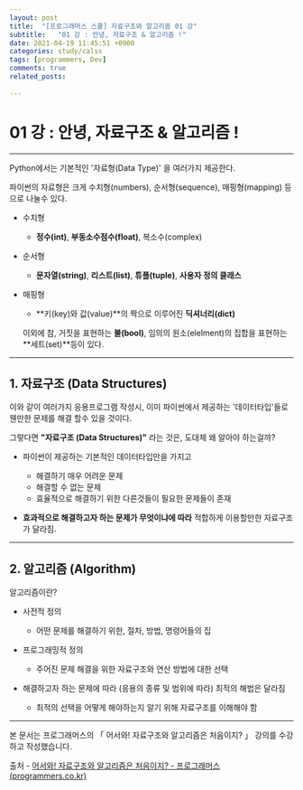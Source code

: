 ```yaml
---
layout: post
title:  "[프로그래머스 스쿨] 자료구조와 알고리즘 01 강"
subtitle:   "01 강 : 안녕, 자료구조 & 알고리즘 !"
date: 2021-04-19 11:45:51 +0900
categories: study/calss
tags: [programmers, Dev]
comments: true
related_posts:
    
---
```


# 01 강 : 안녕, 자료구조 & 알고리즘 !
---

Python에서는 기본적인 '자료형(Data Type)' 을 여러가지 제공한다.

파이썬의 자료형은 크게 수치형(numbers), 순서형(sequence), 매핑형(mapping) 등으로 나눌수 있다.

- 수치형
    - **정수(int)**, **부동소수점수(float)**, 복소수(complex)


- 순서형
    - **문자열(string)**, **리스트(list)**, **튜플(tuple)**, **사용자 정의 클래스**


- 매핑형
    - **키(key)와 값(value)**의 짝으로 이루어진 **딕셔너리(dict)**


  이외에 참, 거짓을 표현하는 **불(bool)**,
  임의의 원소(elelment)의 집합을 표현하는 **세트(set)**등이 있다.

---

## 1. 자료구조 (Data Structures)
이와 같이 여러가지 응용프로그램 작성시, 이미 파이썬에서 제공하는
'데이터타입'들로 웬만한 문제를 해결 할수 있을 것이다.

그렇다면 **"자료구조 (Data Structures)"** 라는 것은, 도대체 왜 알아야 하는걸까?

- 파이썬이 제공하는 기본적인 데이터타입만을 가지고

  - 해결하기 매우 어려운 문제
  - 해결할 수 없는 문제
  - 효율적으로 해결하기 위한 다른것들이 필요한 문제들이 존재


- **효과적으로 해결하고자 하는 문제가 무엇이냐에 따라** 적합하게 이용할만한 자료구조가 달라짐.


---

## 2. 알고리즘 (Algorithm)

알고리즘이란?

- 사전적 정의
  - 어떤 문제를 해결하기 위한, 절차, 방법, 명령어들의 집


- 프로그래밍적 정의
  - 주어진 문제 해결을 위한 자료구조와 연산 방법에 대한 선택


- 해결하고자 하는 문제에 따라 (응용의 종류 및 범위에 따라) 최적의 해법은 달라짐
  - 최적의 선택을 어떻게 해야하는지 알기 위해 자료구조를 이해해야 함

---

본 문서는 프로그래머스의 「 어서와! 자료구조와 알고리즘은 처음이지? 」 강의를 수강하고 작성했습니다.


출처 - [어서와! 자료구조와 알고리즘은 처음이지? - 프로그래머스 (programmers.co.kr)](https://programmers.co.kr/learn/courses/57)
